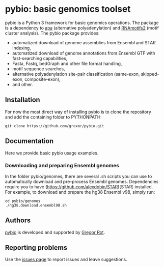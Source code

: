# pybio: basic genomics toolset

pybio is a Python 3 framework for basic genomics operations. The package is a dependency to [apa](https://github.com/grexor/apa) (alternative polyadenylation) and [RNAmotifs2](https://github.com/grexor/rnamotifs2) (motif cluster analysis). The pybio package provides:

+ automatized download of genome assemblies from Ensembl and STAR indexing,
+ automatized download of genome annotations from Ensembl GTF with fast-searching capabilities,
+ Fasta, Fastq, bedGraph and other file format handling,
+ motif sequence searches,
+ alternative polyadenylation site-pair classification (same-exon, skipped-exon, composite-exon),
+ and other.

## Installation

For now the most direct way of installing pybio is to clone the repository and add the containing folder to PYTHONPATH:

```
git clone https://github.com/grexor/pybio.git
```

## Documentation

Here we provide basic pybio usage examples.

### Downloading and preparing Ensembl genomes

In the folder pybio/genomes, there are several .sh scripts you can use to automatically download and pre-process Ensembl genomes. Dependencies require you to have (https://github.com/alexdobin/STAR)[STAR] installed. For example, to download and prepare the hg38 Ensembl v98, simply run:

```
cd pybio/genomes
./hg38.download.ensembl98.sh
```



## Authors

[pybio](https://github.com/grexor/pybio) is developed and supported by [Gregor Rot](https://grexor.github.io).

## Reporting problems

Use the [issues page](https://github.com/grexor/pybio/issues) to report issues and leave suggestions.
